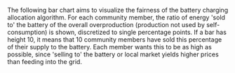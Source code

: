 The following bar chart aims to visualize the fairness of the battery charging allocation algorithm. For each community member, the ratio of energy 'sold to' the battery of the overall overproduction (production not used by self-consumption) is shown, discretized to single percentage points. If a bar has height 10, it means that 10 community members have sold this percentage of their supply to the battery. Each member wants this to be as high as possible, since 'selling to' the battery or local market yields higher prices than feeding into the grid.
